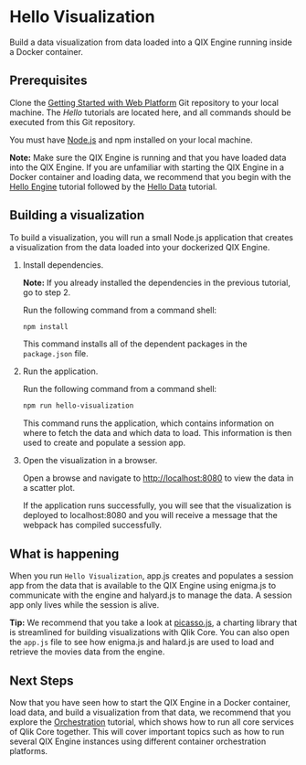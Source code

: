 # Hello Visualization

Build a data visualization from data loaded into a QIX Engine running inside a Docker container.

## Prerequisites

Clone the [Getting Started with Web Platform](https://github.com/qlik-ea/getting-started-with-web-platform) Git repository
to your local machine. The *Hello* tutorials are located here, and all commands should be executed from this Git repository.

You must have [Node.js](https://nodejs.org/en/) and npm installed on your local machine.

**Note:** Make sure the QIX Engine is running and that you have loaded data into the QIX Engine.
If you are unfamiliar with starting the QIX Engine in a Docker container and loading data,
we recommend that you begin with the [Hello Engine](./hello-engine.md) tutorial followed by the
[Hello Data](./hello-data.md) tutorial.

## Building a visualization

To build a visualization, you will run a small Node.js application
that creates a visualization from the data loaded into your dockerized QIX Engine.

1. Install dependencies.

    **Note:** If you already installed the dependencies in the previous tutorial, go to step 2.

    Run the following command from a command shell:

    ```bash
    npm install
    ```

    This command installs all of the dependent packages in the `package.json` file.

1. Run the application.

    Run the following command from a command shell:

    ```bash
    npm run hello-visualization
    ```

    This command runs the application, which contains information on where to fetch the data and which data to load.
    This information is then used to create and populate a session app.

1. Open the visualization in a browser.

    Open a browse and navigate to [http://localhost:8080](http://localhost:8080) to view the data in a scatter plot.

    If the application runs successfully,
    you will see that the visualization is deployed to localhost:8080
    and you will receive a message that the webpack has compiled successfully.

## What is happening

When you run `Hello Visualization`, app.js creates and populates a session app
from the data that is available to the QIX Engine using enigma.js
to communicate with the engine and halyard.js to manage the data.
A session app only lives while the session is alive.

**Tip:** We recommend that you take a look at [picasso.js](https://github.com/qlik-oss/picasso.js),
a charting library that is streamlined for building visualizations with Qlik Core.
You can also open the `app.js` file to see how enigma.js and halard.js are used
to load and retrieve the movies data from the engine.

## Next Steps

Now that you have seen how to start the QIX Engine in a Docker container,
load data, and build a visualization from that data,
we recommend that you explore the [Orchestration](./orchestration.md) tutorial,
which shows how to run all core services of Qlik Core together.
This will cover important topics such as how to run several QIX Engine instances using
different container orchestration platforms.
